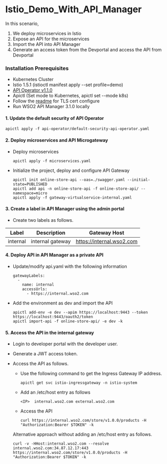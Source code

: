 # Istio_Demo_With_API_Manager

In this scenario, 

1. We deploy microservices in Istio
2. Expose an API for the microservices
3. Import the API into API Manager
4. Generate an access token from the Devportal and access the API from Devportal

### Installation Prerequisites

- Kubernetes Cluster
- Istio 1.5.1 (istioctl manifest apply --set profile=demo)
- [API Operator v1.1.0](https://github.com/wso2/k8s-api-operator/tree/v1.1.0)
- Apictl (Set mode to Kubernetes, apictl set --mode k8s)
- Follow the [readme](certs/README.md) for TLS cert configure 
- Run WSO2 API Manager 3.1.0 locally

#### 1. Update the default security of API Operator

    apictl apply -f api-operator/default-security-api-operator.yaml
    
#### 2. Deploy microservices and API Microgateway

- Deploy microservices

    ```
    apictl apply -f microservices.yaml
    ```
    
- Initialize the project, deploy and configure API Gateway
  
  ```
  apictl init online-store-api --oas=./swagger.yaml --initial-state=PUBLISHED
  apictl add api -n online-store-api -f online-store-api/ --namespace=micro
  apictl apply -f gateway-virtualservice-internal.yaml
  ```

#### 3. Create a label in API Manager using the admin portal

- Create two labels as follows.

|  Label   | Description      |   Gateway Host            |
| :------: |:----------------:|:-------------------------:|
| internal | internal gateway | https://internal.wso2.com |


#### 4. Deploy API in API Manager as a private API
    
- Update/modify api.yaml with the following information
    
    ```
    gatewayLabels:
      -
        name: internal
        accessUrls:
          - https://internal.wso2.com
    ```

- Add the environment as dev and import the API
    
    ```
    apictl add-env -e dev --apim https://localhost:9443 --token https://localhost:9443/oauth2/token    
    apictl import-api -f online-store-api/ -e dev -k
    ```
    
#### 5. Access the API in the internal gateway

- Login to developer portal with the developer user.
- Generate a JWT access token.
- Access the API as follows.

    - Use the following command to get the Ingress Gateway IP address. 
        ```
        apictl get svc istio-ingressgateway -n istio-system
        ```
    - Add an /etc/host entry as follows
        ```
        <IP>  internal.wso2.com external.wso2.com 
        ```
    - Access the API
        ```
        curl https://internal.wso2.com/store/v1.0.0/products -H "Authorization:Bearer $TOKEN" -k
        ```
     
    Alternative approach without adding an /etc/host entry as follows.
    ```
    curl -v -HHost:internal.wso2.com --resolve internal.wso2.com:34.87.12.17:443 https://internal.wso2.com/store/v1.0.0/products -H "Authorization:Bearer $TOKEN" -k
    ```